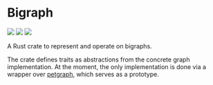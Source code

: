 # Bigraph

[![](http://meritbadge.herokuapp.com/bigraph)](https://crates.io/crates/bigraph)
[![](https://docs.rs/bigraph/badge.svg)](https://docs.rs/bigraph)
![](https://github.com/sebschmi/bigraph-rs/workflows/Tests%20and%20Lints/badge.svg?branch=main)

A Rust crate to represent and operate on bigraphs.

The crate defines traits as abstractions from the concrete graph implementation.
At the moment, the only implementation is done via a wrapper over [petgraph](https://crates.io/crates/petgraph), which serves as a prototype.
